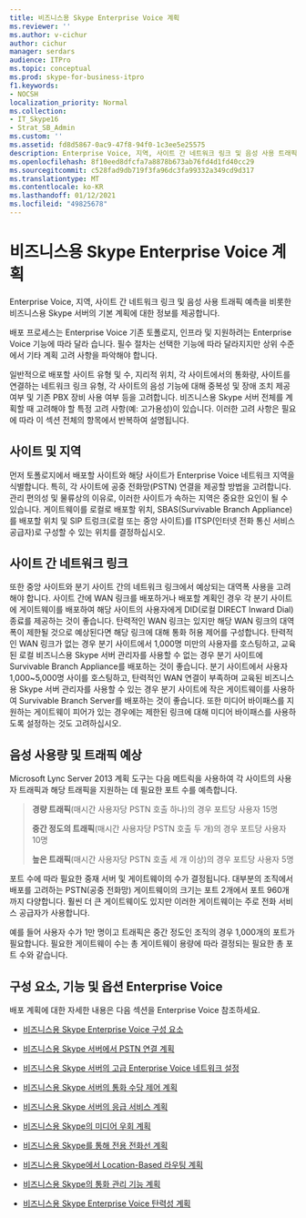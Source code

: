 ```yaml
---
title: 비즈니스용 Skype Enterprise Voice 계획
ms.reviewer: ''
ms.author: v-cichur
author: cichur
manager: serdars
audience: ITPro
ms.topic: conceptual
ms.prod: skype-for-business-itpro
f1.keywords:
- NOCSH
localization_priority: Normal
ms.collection:
- IT_Skype16
- Strat_SB_Admin
ms.custom: ''
ms.assetid: fd8d5867-0ac9-47f8-94f0-1c3ee5e25575
description: Enterprise Voice, 지역, 사이트 간 네트워크 링크 및 음성 사용 트래픽 예측을 비롯한 비즈니스용 Skype 서버의 기본 계획에 대한 정보를 제공합니다.
ms.openlocfilehash: 8f10eed8dfcfa7a8878b673ab76fd4d1fd40cc29
ms.sourcegitcommit: c528fad9db719f3fa96dc3fa99332a349cd9d317
ms.translationtype: MT
ms.contentlocale: ko-KR
ms.lasthandoff: 01/12/2021
ms.locfileid: "49825678"
---
```

# <a name="plan-for-enterprise-voice-in-skype-for-business-server"></a>비즈니스용 Skype Enterprise Voice 계획
 
Enterprise Voice, 지역, 사이트 간 네트워크 링크 및 음성 사용 트래픽 예측을 비롯한 비즈니스용 Skype 서버의 기본 계획에 대한 정보를 제공합니다.
  
배포 프로세스는 Enterprise Voice 기존 토폴로지, 인프라 및 지원하려는 Enterprise Voice 기능에 따라 달라 습니다. 필수 절차는 선택한 기능에 따라 달라지지만 상위 수준에서 기타 계획 고려 사항을 파악해야 합니다.
  
일반적으로 배포할 사이트 유형 및 수, 지리적 위치, 각 사이트에서의 통화량, 사이트를 연결하는 네트워크 링크 유형, 각 사이트의 음성 기능에 대해 중복성 및 장애 조치 제공 여부 및 기존 PBX 장비 사용 여부 등을 고려합니다. 비즈니스용 Skype 서버 전체를 계획할 때 고려해야 할 특정 고려 사항(예: 고가용성)이 있습니다. 이러한 고려 사항은 필요에 따라 이 섹션 전체의 항목에서 반복하여 설명됩니다.
  
## <a name="sites-and-regions"></a>사이트 및 지역

먼저 토폴로지에서 배포할 사이트와 해당 사이트가 Enterprise Voice 네트워크 지역을 식별합니다. 특히, 각 사이트에 공중 전화망(PSTN) 연결을 제공할 방법을 고려합니다. 관리 편의성 및 물류상의 이유로, 이러한 사이트가 속하는 지역은 중요한 요인이 될 수 있습니다. 게이트웨이를 로컬로 배포할 위치, SBAS(Survivable Branch Appliance)를 배포할 위치 및 SIP 트렁크(로컬 또는 중앙 사이트)를 ITSP(인터넷 전화 통신 서비스 공급자)로 구성할 수 있는 위치를 결정하십시오.
  
## <a name="network-links-between-sites"></a>사이트 간 네트워크 링크

또한 중앙 사이트와 분기 사이트 간의 네트워크 링크에서 예상되는 대역폭 사용을 고려해야 합니다. 사이트 간에 WAN 링크를 배포하거나 배포할 계획인 경우 각 분기 사이트에 게이트웨이를 배포하여 해당 사이트의 사용자에게 DID(로컬 DIRECT Inward Dial) 종료를 제공하는 것이 좋습니다. 탄력적인 WAN 링크는 있지만 해당 WAN 링크의 대역폭이 제한될 것으로 예상된다면 해당 링크에 대해 통화 허용 제어를 구성합니다. 탄력적인 WAN 링크가 없는 경우 분기 사이트에서 1,000명 미만의 사용자를 호스팅하고, 교육된 로컬 비즈니스용 Skype 서버 관리자를 사용할 수 없는 경우 분기 사이트에 Survivable Branch Appliance를 배포하는 것이 좋습니다. 분기 사이트에서 사용자 1,000~5,000명 사이를 호스팅하고, 탄력적인 WAN 연결이 부족하며 교육된 비즈니스용 Skype 서버 관리자를 사용할 수 있는 경우 분기 사이트에 작은 게이트웨이를 사용하여 Survivable Branch Server를 배포하는 것이 좋습니다. 또한 미디어 바이패스를 지원하는 게이트웨이 피어가 있는 경우에는 제한된 링크에 대해 미디어 바이패스를 사용하도록 설정하는 것도 고려하십시오.
  
## <a name="estimating-voice-usage-and-traffic"></a>음성 사용량 및 트래픽 예상

Microsoft Lync Server 2013 계획 도구는 다음 메트릭을 사용하여 각 사이트의 사용자 트래픽과 해당 트래픽을 지원하는 데 필요한 포트 수를 예측합니다.
  
> **경량 트래픽**(매시간 사용자당 PSTN 호출 하나)의 경우 포트당 사용자 15명
> 
> **중간 정도의 트래픽**(매시간 사용자당 PSTN 호출 두 개)의 경우 포트당 사용자 10명
> 
> **높은 트래픽**(매시간 사용자당 PSTN 호출 세 개 이상)의 경우 포트당 사용자 5명
    
포트 수에 따라 필요한 중재 서버 및 게이트웨이의 수가 결정됩니다. 대부분의 조직에서 배포를 고려하는 PSTN(공중 전화망) 게이트웨이의 크기는 포트 2개에서 포트 960개까지 다양합니다. 훨씬 더 큰 게이트웨이도 있지만 이러한 게이트웨이는 주로 전화 서비스 공급자가 사용합니다.
  
예를 들어 사용자 수가 1만 명이고 트래픽은 중간 정도인 조직의 경우 1,000개의 포트가 필요합니다. 필요한 게이트웨이 수는 총 게이트웨이 용량에 따라 결정되는 필요한 총 포트 수와 같습니다.
  
## <a name="components-features-and-options-of-enterprise-voice"></a>구성 요소, 기능 및 옵션 Enterprise Voice

배포 계획에 대한 자세한 내용은 다음 섹션을 Enterprise Voice 참조하세요.
  
- [비즈니스용 Skype Enterprise Voice 구성 요소](components-required-for-enterprise-voice.md)
    
- [비즈니스용 Skype 서버에서 PSTN 연결 계획](pstn-connectivity-0.md)
    
- [비즈니스용 Skype 서버의 고급 Enterprise Voice 네트워크 설정](network-settings-for-advanced-features.md)
    
- [비즈니스용 Skype 서버의 통화 수당 제어 계획](call-admission-control.md)
    
- [비즈니스용 Skype 서버의 응급 서비스 계획](emergency-services.md)
    
- [비즈니스용 Skype의 미디어 우회 계획](media-bypass.md)
    
- [비즈니스용 Skype를 통해 전용 전화선 계획](private-telephone-lines.md)
    
- [비즈니스용 Skype에서 Location-Based 라우팅 계획](location-based-routing.md)
    
- [비즈니스용 Skype의 통화 관리 기능 계획](call-management-features.md)
    
- [비즈니스용 Skype Enterprise Voice 탄력성 계획](enterprise-voice-resiliency.md)
    

